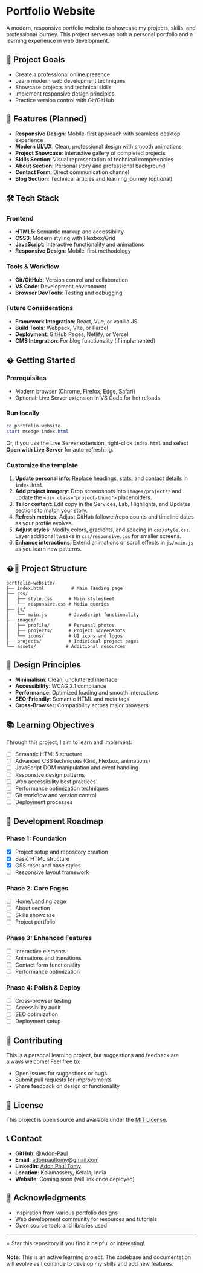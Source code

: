 # Portfolio Website

A modern, responsive portfolio website to showcase my projects, skills, and professional journey. This project serves as both a personal portfolio and a learning experience in web development.

## 🎯 Project Goals

- Create a professional online presence
- Learn modern web development techniques
- Showcase projects and technical skills
- Implement responsive design principles
- Practice version control with Git/GitHub

## 🚀 Features (Planned)

- **Responsive Design**: Mobile-first approach with seamless desktop experience
- **Modern UI/UX**: Clean, professional design with smooth animations
- **Project Showcase**: Interactive gallery of completed projects
- **Skills Section**: Visual representation of technical competencies
- **About Section**: Personal story and professional background
- **Contact Form**: Direct communication channel
- **Blog Section**: Technical articles and learning journey (optional)

## 🛠️ Tech Stack

### Frontend
- **HTML5**: Semantic markup and accessibility
- **CSS3**: Modern styling with Flexbox/Grid
- **JavaScript**: Interactive functionality and animations
- **Responsive Design**: Mobile-first methodology

### Tools & Workflow
- **Git/GitHub**: Version control and collaboration
- **VS Code**: Development environment
- **Browser DevTools**: Testing and debugging

### Future Considerations
- **Framework Integration**: React, Vue, or vanilla JS
- **Build Tools**: Webpack, Vite, or Parcel
- **Deployment**: GitHub Pages, Netlify, or Vercel
- **CMS Integration**: For blog functionality (if implemented)

## � Getting Started

### Prerequisites
- Modern browser (Chrome, Firefox, Edge, Safari)
- Optional: Live Server extension in VS Code for hot reloads

### Run locally
```powershell
cd portfolio-website
start msedge index.html
```

Or, if you use the Live Server extension, right-click `index.html` and select **Open with Live Server** for auto-refreshing.

### Customize the template
1. **Update personal info**: Replace headings, stats, and contact details in `index.html`.
2. **Add project imagery**: Drop screenshots into `images/projects/` and update the `<div class="project-thumb">` placeholders.
3. **Tailor content**: Edit copy in the Services, Lab, Highlights, and Updates sections to match your story.
4. **Refresh metrics**: Adjust GitHub follower/repo counts and timeline dates as your profile evolves.
5. **Adjust styles**: Modify colors, gradients, and spacing in `css/style.css`. Layer additional tweaks in `css/responsive.css` for smaller screens.
6. **Enhance interactions**: Extend animations or scroll effects in `js/main.js` as you learn new patterns.

## �📁 Project Structure

```
portfolio-website/
├── index.html          # Main landing page
├── css/
│   ├── style.css      # Main stylesheet
│   └── responsive.css # Media queries
├── js/
│   └── main.js        # JavaScript functionality
├── images/
│   ├── profile/       # Personal photos
│   ├── projects/      # Project screenshots
│   └── icons/         # UI icons and logos
├── projects/          # Individual project pages
└── assets/           # Additional resources
```

## 🎨 Design Principles

- **Minimalism**: Clean, uncluttered interface
- **Accessibility**: WCAG 2.1 compliance
- **Performance**: Optimized loading and smooth interactions
- **SEO-Friendly**: Semantic HTML and meta tags
- **Cross-Browser**: Compatibility across major browsers

## 📚 Learning Objectives

Through this project, I aim to learn and implement:

- [ ] Semantic HTML5 structure
- [ ] Advanced CSS techniques (Grid, Flexbox, animations)
- [ ] JavaScript DOM manipulation and event handling
- [ ] Responsive design patterns
- [ ] Web accessibility best practices
- [ ] Performance optimization techniques
- [ ] Git workflow and version control
- [ ] Deployment processes

## 🚧 Development Roadmap

### Phase 1: Foundation
- [x] Project setup and repository creation
- [x] Basic HTML structure
- [x] CSS reset and base styles
- [ ] Responsive layout framework

### Phase 2: Core Pages
- [ ] Home/Landing page
- [ ] About section
- [ ] Skills showcase
- [ ] Project portfolio

### Phase 3: Enhanced Features
- [ ] Interactive elements
- [ ] Animations and transitions
- [ ] Contact form functionality
- [ ] Performance optimization

### Phase 4: Polish & Deploy
- [ ] Cross-browser testing
- [ ] Accessibility audit
- [ ] SEO optimization
- [ ] Deployment setup

## 🤝 Contributing

This is a personal learning project, but suggestions and feedback are always welcome! Feel free to:

- Open issues for suggestions or bugs
- Submit pull requests for improvements
- Share feedback on design or functionality

## 📄 License

This project is open source and available under the [MIT License](LICENSE).

## 📞 Contact

- **GitHub**: [@Adon-Paul](https://github.com/Adon-Paul)
- **Email**: [adonpaultomy@gmail.com](mailto:adonpaultomy@gmail.com)
- **LinkedIn**: [Adon Paul Tomy](https://linkedin.com/in/adon-paul-tomy)
- **Location**: Kalamassery, Kerala, India
- **Website**: Coming soon (will link once deployed)

## 🙏 Acknowledgments

- Inspiration from various portfolio designs
- Web development community for resources and tutorials
- Open source tools and libraries used

---

⭐ Star this repository if you find it helpful or interesting!

**Note**: This is an active learning project. The codebase and documentation will evolve as I continue to develop my skills and add new features.